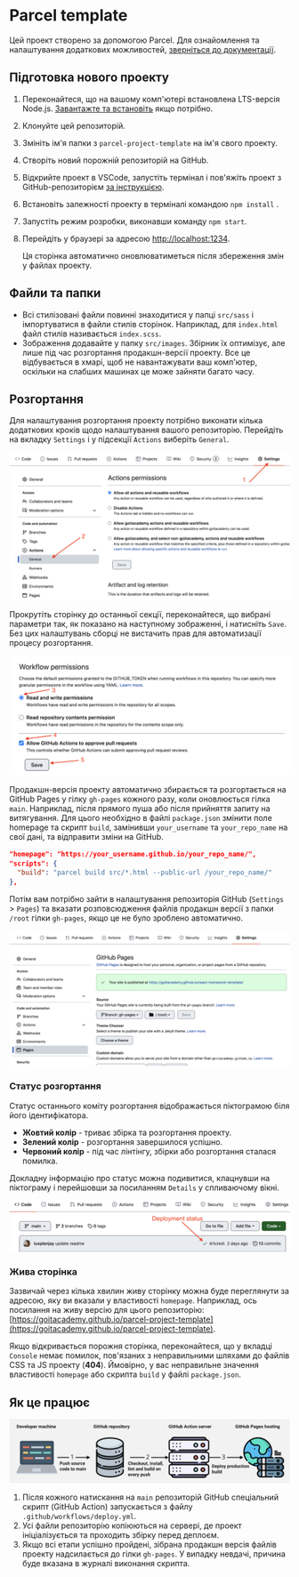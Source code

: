 # Parcel template

Цей проект створено за допомогою Parcel. Для ознайомлення та налаштування
додаткових можливостей, [зверніться до документації](https://parceljs.org/).

## Підготовка нового проекту

1. Переконайтеся, що на вашому комп'ютері встановлена LTS-версія Node.js.
   [Завантажте та встановіть](https://nodejs.org/en/) якщо потрібно.
2. Клонуйте цей репозиторій.
3. Змініть ім'я папки з `parcel-project-template` на ім'я свого проекту.
4. Створіть новий порожній репозиторій на GitHub.
5. Відкрийте проект в VSCode, запустіть термінал і пов'яжіть проект з
   GitHub-репозиторієм
   [за інструкцією](https://docs.github.com/en/get-started/getting-started-with-git/managing-remote-repositories#changing-a-remote-repositorys-url).
6. Встановіть залежності проекту в терміналі командою `npm install` .
7. Запустіть режим розробки, виконавши команду `npm start`.
8. Перейдіть у браузері за адресою
   [http://localhost:1234](http://localhost:1234).

   Ця сторінка автоматично оновлюватиметься після збереження змін у файлах
   проекту.

## Файли та папки

- Всі стилізовані файли повинні знаходитися у папці `src/sass` і імпортуватися в
  файли стилів сторінок. Наприклад, для `index.html` файл стилів називається
  `index.scss`.
- Зображення додавайте у папку `src/images`. Збірник їх оптимізує, але лише під
  час розгортання продакшн-версії проекту. Все це відбувається в хмарі, щоб не
  навантажувати ваш комп'ютер, оскільки на слабших машинах це може зайняти
  багато часу.

## Розгортання

Для налаштування розгортання проекту потрібно виконати кілька додаткових кроків
щодо налаштування вашого репозиторію. Перейдіть на вкладку `Settings` і у
підсекції `Actions` виберіть `General`.

![GitHub actions settings](./assets/actions-config-step-1.png)

Прокрутіть сторінку до останньої секції, переконайтеся, що вибрані параметри
так, як показано на наступному зображенні, і натисніть `Save`. Без цих
налаштувань сборці не вистачить прав для автоматизації процесу розгортання.

![GitHub actions settings](./assets/actions-config-step-2.png)

Продакшн-версія проекту автоматично збирається та розгортається на GitHub Pages
у гілку `gh-pages` кожного разу, коли оновлюється гілка `main`. Наприклад, після
прямого пуша або після прийняття запиту на витягування. Для цього необхідно в
файлі `package.json` змінити поле homepage та скрипт `build`, замінивши
`your_username` та `your_repo_name` на свої дані, та відправити зміни на GitHub.

```json
"homepage": "https://your_username.github.io/your_repo_name/",
"scripts": {
  "build": "parcel build src/*.html --public-url /your_repo_name/"
},
```

Потім вам потрібно зайти в налаштування репозиторія GitHub (`Settings` >
`Pages`) та вказати розповсюдження файлів продакшн версії з папки `/root` гілки
`gh-pages`, якщо це не було зроблено автоматично.

![GitHub Pages settings](./assets/repo-settings.png)

### Статус розгортання

Статус останнього коміту розгортання відображається піктограмою біля його
ідентифікатора.

- **Жовтий колір** - триває збірка та розгортання проекту.
- **Зелений колір** - розгортання завершилося успішно.
- **Червоний колір** - під час лінтінгу, збірки або розгортання сталася помилка.

Докладну інформацію про статус можна подивитися, клацнувши на піктограму і
перейшовши за посиланням `Details` у спливаючому вікні.

![Deployment status](./assets/status.png)

### Жива сторінка

Зазвичай через кілька хвилин живу сторінку можна буде переглянути за адресою,
яку ви вказали у властивості `homepage`. Наприклад, ось посилання на живу версію
для цього репозиторію:
[https://goitacademy.github.io/parcel-project-template](https://goitacademy.github.io/parcel-project-template).

Якщо відкривається порожня сторінка, переконайтеся, що у вкладці `Console` немає
помилок, пов'язаних з неправильними шляхами до файлів CSS та JS проекту
(**404**). Ймовірно, у вас неправильне значення властивості `homepage` або
скрипта `build` у файлі `package.json`.

## Як це працює

![How it works](./assets/how-it-works.png)

1. Після кожного натискання на `main` репозиторій GitHub спеціальний скрипт
   (GitHub Action) запускається з файлу `.github/workflows/deploy.yml`.
2. Усі файли репозиторію копіюються на сервері, де проект ініціалізується та
   проходить збірку перед деплоєм.
3. Якщо всі етапи успішно пройдені, зібрана продакшн версія файлів проекту
   надсилається до гілки `gh-pages`. У випадку невдачі, причина буде вказана в
   журналі виконання скрипта.
